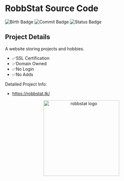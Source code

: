 # RobbStat Source Code

![Birth Badge](https://img.shields.io/badge/Created-2015-blue)
![Commit Badge](https://img.shields.io/github/last-commit/robbwalt95/RobbStat-Website?color=blueviolet)
![Status Badge](https://img.shields.io/website?url=https%3A%2F%2Frobbstat.tk%2F)



## Project Details

A website storing projects and hobbies. 

 - ✅SSL Certification
 - ✅Domain Owned
 - ✅No Login
 - ✅No Adds

Detailed Project Info: 

 - https://robbstat.tk/

<p align="center">
<img src="https://robbstat.tk/img/darklogo3.gif" alt="robbstat logo" width="" height="250">
</p>

